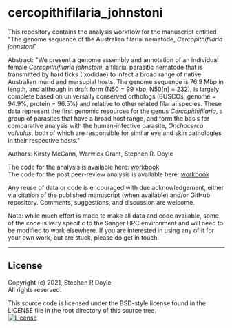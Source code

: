 # cercopithifilaria_johnstoni


This repository contains the analysis workflow for the manuscript entitled "The genome sequence of the Australian filarial nematode, *Cercopithifilaria johnstoni*"

Abstract: "We present a genome assembly and annotation of an individual female *Cercopithifilaria johnstoni*, a filarial parasitic nematode that is transmitted by hard ticks (Ixodidae) to infect a broad range of native Australian murid and marsupial hosts. The genome sequence is 76.9 Mbp in length, and although in draft form (N50 = 99 kbp, N50[n] = 232), is largely complete based on universally conserved orthologs (BUSCOs; genome = 94.9%, protein = 96.5%) and relative to other related filarial species. These data represent the first genomic resources for the genus *Cercopithifilaria*, a group of parasites that have a broad host range, and form the basis for comparative analysis with the human-infective parasite, *Onchocerca volvulus*, both of which are responsible for similar eye and skin pathologies in their respective hosts."

Authors: Kirsty McCann, Warwick Grant, Stephen R. Doyle

The code for the analysis is available here: [workbook](03_code/cercopithifilaria_johnstoni.workbook.md)   
The code for the post peer-review analysis is available here: [workbook](03_code/cercopithifilaria_johnstoni_post-review.workbook.md)

Any reuse of data or code is encouraged with due acknowledgement, either via citation of the published manuscript (when available) and/or GitHub repository. Comments, suggestions, and discussion are welcome.

Note: while much effort is made to make all data and code available, some of the code is very specific to the Sanger HPC environment and will need to be modified to work elsewhere. If you are interested in using any of it for your own work, but are stuck, please do get in touch.

******
## License
Copyright (c) 2021, Stephen R Doyle  
All rights reserved.

This source code is licensed under the BSD-style license found in the LICENSE file in the root directory of this source tree.  
[![License](https://img.shields.io/badge/License-BSD%203--Clause-blue.svg)](https://opensource.org/licenses/BSD-3-Clause)
